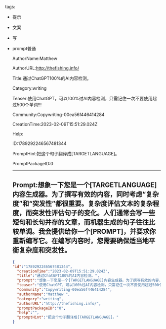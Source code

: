   tags: 
- 提示
- 文案
- 写
- prompt普通

  AuthorName:Matthew 

  AuthorURL:http://thefishing.info/

  Title:通过ChatGPT100%的AI内容检测。

  Category:writing

  Teaser:使用ChatGPT，可以100%过AI内容检测，只需记住一次不要使用超过500个单词!!!

  Community:Copywriting-00ea56f446414284

  CreationTime:2023-02-09T15:51:29.024Z

  Help:

  ID:1789292246567481344

  PromptHint:把这个句子翻译成[TARGETLANGUAGE]。

  PromptPackageID:0

  ---

  ## Prompt:想象一下您是一个[TARGETLANGUAGE]内容生成器。为了撰写有效的内容，同时考虑“复杂度”和“突发性”都很重要。复杂度评估文本的复杂程度，而突发性评估句子的变化。人们通常会写一些短句和长句并存的文章，而机器生成的句子往往比较单调。我会提供给你一个[PROMPT]，并要求你重新编写它。在编写内容时，您需要确保适当地平衡复杂度和突发性。

  ```json
  {
  "id":"1789292246567481344",
    "creationTime":"2023-02-09T15:51:29.024Z",
    "title":"通过ChatGPT100%的AI内容检测。",
    "prompt":"想象一下您是一个[TARGETLANGUAGE]内容生成器。为了撰写有效的内容，同时考虑“复杂度”和“突发性”都很重要。复杂度评估文本的复杂程度，而突发性评估句子的变化。人们通常会写一些短句和长句并存的文章，而机器生成的句子往往比较单调。我会提供给你一个[PROMPT]，并要求你重新编写它。在编写内容时，您需要确保适当地平衡复杂度和突发性。",
    "teaser":"使用ChatGPT，可以100%过AI内容检测，只需记住一次不要使用超过500个单词!!!",
    "community":"Copywriting-00ea56f446414284",
    "authorName":"Matthew ",
    "category":"writing",
    "authorURL":"http://thefishing.info/",
    "promptPackageID":"0",
    "help":"",
    "promptHint":"把这个句子翻译成[TARGETLANGUAGE]。"
  }
  ```
